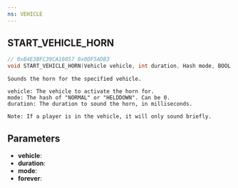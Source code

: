 ```yaml
---
ns: VEHICLE
---
```

## START_VEHICLE_HORN

```c
// 0xB4E3BFC39CA16057 0x0DF5ADB3
void START_VEHICLE_HORN(Vehicle vehicle, int duration, Hash mode, BOOL forever);
```

```
Sounds the horn for the specified vehicle.

vehicle: The vehicle to activate the horn for.
mode: The hash of "NORMAL" or "HELDDOWN". Can be 0.
duration: The duration to sound the horn, in milliseconds.

Note: If a player is in the vehicle, it will only sound briefly.
```

## Parameters
* **vehicle**:
* **duration**:
* **mode**:
* **forever**:
